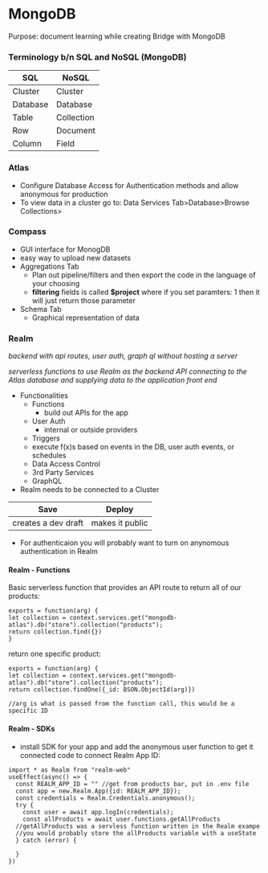 # MongoDB

Purpose: document learning while creating Bridge with MongoDB

### Terminology b/n SQL and NoSQL (MongoDB)

| SQL      | NoSQL      |
| -------- | ---------- |
| Cluster  | Cluster    |
| Database | Database   |
| Table    | Collection |
| Row      | Document   |
| Column   | Field      |

### Atlas

- Configure Database Access for Authentication methods and allow anonymous for production
- To view data in a cluster go to: Data Services Tab>Database>Browse Collections>

### Compass

- GUI interface for MonogDB
- easy way to upload new datasets
- Aggregations Tab
  - Plan out pipeline/filters and then export the code in the language of your choosing
  - **filtering** fields is called **$project** where if you set paramters: 1 then it will just return those parameter
- Schema Tab
  - Graphical representation of data

### Realm

_backend with api routes, user auth, graph ql without hosting a server_

_serverless functions to use Realm as the backend API connecting to the Atlas database and supplying data to the application front end_

- Functionalities
  - Functions
    - build out APIs for the app
  - User Auth
    - internal or outside providers
  - Triggers
  - execute f(x)s based on events in the DB, user auth events, or schedules
  - Data Access Control
  - 3rd Party Services
  - GraphQL
- Realm needs to be connected to a Cluster

| Save                | Deploy          |
| ------------------- | --------------- |
| creates a dev draft | makes it public |

- For authenticaion you will probably want to turn on anynomous authentication in Realm

#### Realm - Functions

Basic serverless function that provides an API route to return all of our products:
```
exports = function(arg) {
let collection = context.services.get("mongodb-atlas").db("store").collection("products");
return collection.find({})
}
```
return one specific product:
```
exports = function(arg) {
let collection = context.services.get("mongodb-atlas").db("store").collection("products");
return collection.findOne({_id: BSON.ObjectId(arg)})

//arg is what is passed from the function call, this would be a specific ID
```

#### Realm - SDKs
- install SDK for your app and add the anonymous user function to get it connected
code to connect Realm App ID:
```
import * as Realm from "realm-web"
useEffect(async() => {
  const REALM_APP_ID = "" //get from products bar, put in .env file
  const app = new.Realm.App({id: REALM_APP_ID});
  const credentials = Realm.Credentials.anonymous();
  try {
    const user = await app.logIn(credentials);
    const allProducts = await user.functions.getAllProducts
  //getAllProducts was a servless function written in the Realm exampe
  //you would probably store the allProducts variable with a useState
  } catch (error) {

  }
})
```